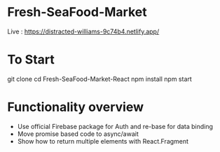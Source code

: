 # Fresh-SeaFood-Market
Live : https://distracted-williams-9c74b4.netlify.app/

# To Start
git clone
cd Fresh-SeaFood-Market-React
npm install
npm start

# Functionality overview
- Use official Firebase package for Auth and re-base for data binding
- Move promise based code to async/await
- Show how to return multiple elements with React.Fragment

